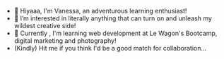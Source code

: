 - 👋 Hiyaaa, I'm Vanessa, an adventurous learning enthusiast!
- 👀 I’m interested in literally anything that can turn on and unleash my wildest creative side!
- 🌱 Currently , I'm learning web development at Le Wagon's Bootcamp, digital marketing and photography!
- (Kindly) Hit me if you think I'd be a good match for collaboration...

<!---
vfigaro22/vfigaro22 is a ✨ special ✨ repository because its `README.md` (this file) appears on your GitHub profile.
You can click the Preview link to take a look at your changes.
--->
